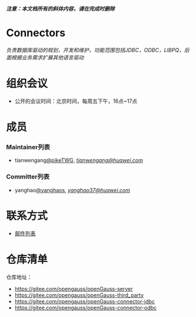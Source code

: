 ***注意：本文档所有的斜体内容，请在完成时删除***

# Connectors

*负责数据库驱动的规划，开发和维护，功能范围包括JDBC，ODBC，LIBPQ，后面根据业务需求扩展其他语言驱动*


# 组织会议

- 公开的会议时间：北京时间，每周五下午，16点~17点

# 成员



### Maintainer列表

- tianwengang[@pikeTWG](https://gitee.com/pikeTWG), *tianwengang@huawei.com*


### Committer列表

- yanghao[@yanghaos](https://gitee.com/yanghaos), *yanghao37@huawei.com*




# 联系方式

- [邮件列表](https://mailweb.opengauss.org/postorius/lists/connectors.opengauss.org/)



# 仓库清单


仓库地址：

- https://gitee.com/opengauss/openGauss-server
- https://gitee.com/opengauss/openGauss-third_party
- https://gitee.com/opengauss/openGauss-connector-jdbc
- https://gitee.com/opengauss/openGauss-connector-odbc

